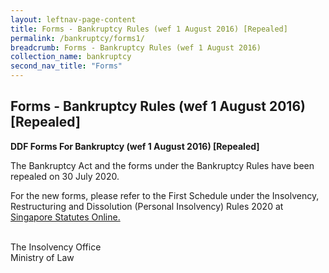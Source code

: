 ```yaml
---
layout: leftnav-page-content
title: Forms - Bankruptcy Rules (wef 1 August 2016) [Repealed]
permalink: /bankruptcy/forms1/
breadcrumb: Forms - Bankruptcy Rules (wef 1 August 2016)
collection_name: bankruptcy
second_nav_title: "Forms"
---
```


Forms - Bankruptcy Rules (wef 1 August 2016) [Repealed]
---

**DDF Forms For Bankruptcy (wef 1 August 2016) [Repealed]**

The Bankruptcy Act and the forms under the Bankruptcy Rules have been repealed on 30 July 2020.
 
For the new forms, please refer to the First Schedule under the Insolvency, Restructuring and Dissolution (Personal Insolvency) Rules 2020 at <a href="https://sso.agc.gov.sg/SL/IRDA2018-S585-2020?DocDate=20200724&ProvIds=Sc1-#Sc1-" target="_blank">Singapore Statutes Online.</a><br><br>
 
 
The Insolvency Office<br>
Ministry of Law
